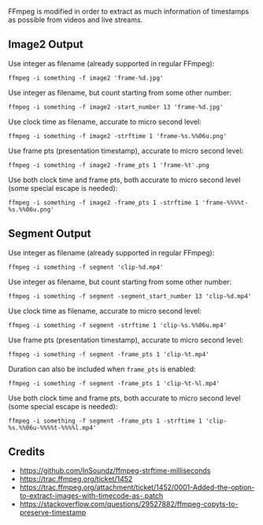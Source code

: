 FFmpeg is modified in order to extract as much information of timestamps as possible from videos and live streams.

## Image2 Output

Use integer as filename (already supported in regular FFmpeg):

```
ffmpeg -i something -f image2 'frame-%d.jpg'
```

Use integer as filename, but count starting from some other number:

```
ffmpeg -i something -f image2 -start_number 13 'frame-%d.jpg'
```

Use clock time as filename, accurate to micro second level:

```
ffmpeg -i something -f image2 -strftime 1 'frame-%s.%%06u.png'
```

Use frame pts (presentation timestamp), accurate to micro second level:

```
ffmpeg -i something -f image2 -frame_pts 1 'frame-%t'.png
```

Use both clock time and frame pts, both accurate to micro second level (some special escape is needed):

```
ffmpeg -i something -f image2 -frame_pts 1 -strftime 1 'frame-%%%%t-%s.%%06u.png'
```

## Segment Output

Use integer as filename (already supported in regular FFmpeg):

```
ffmpeg -i something -f segment 'clip-%d.mp4'
```

Use integer as filename, but count starting from some other number:

```
ffmpeg -i something -f segment -segment_start_number 13 'clip-%d.mp4'
```

Use clock time as filename, accurate to micro second level:

```
ffmpeg -i something -f segment -strftime 1 'clip-%s.%%06u.mp4'
```

Use frame pts (presentation timestamp), accurate to micro second level:

```
ffmpeg -i something -f segment -frame_pts 1 'clip-%t.mp4'
```

Duration can also be included when `frame_pts` is enabled:

```
ffmpeg -i something -f segment -frame_pts 1 'clip-%t-%l.mp4'
```

Use both clock time and frame pts, both accurate to micro second level (some special escape is needed):

```
ffmpeg -i something -f segment -frame_pts 1 -strftime 1 'clip-%s.%%06u-%%%%t-%%%%l.mp4'
```

## Credits

- https://github.com/InSoundz/ffmpeg-strftime-milliseconds
- https://trac.ffmpeg.org/ticket/1452
- https://trac.ffmpeg.org/attachment/ticket/1452/0001-Added-the-option-to-extract-images-with-timecode-as-.patch
- https://stackoverflow.com/questions/29527882/ffmpeg-copyts-to-preserve-timestamp
